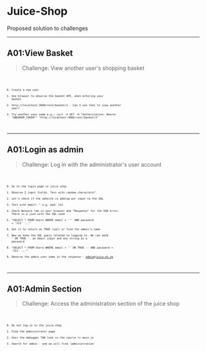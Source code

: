 # Juice-Shop

Proposed solution to challenges

---
## A01:View Basket

>Challenge: View another user's shopping basket<!-- .element: style="font-size:0.8em"-->

<code style="font-size: 0.5em;">

0. Create a new user
1. Use browser to observe the basket API, when entering your basket
2. http://localhost:3000/rest/basket/1 - Can I use that to view another user?
3. Try another user name e.g.: curl -X GET -H "Authorization: Bearer \"$BEARER_TOKEN\"" "http://localhost:3000/rest/basket/3"

</code>

---
## A01:Login as admin

>Challenge: Log in with the administrator's user account<!-- .element: style="font-size:0.8em"-->

<code style="font-size: 0.5em;">

0. Go to the login page in juice shop
1. Observe 2 input fields. Test with random characters?
2. Let's check if the website is adding our input to the SQL
3. Test with email: **'** e.g. pwd: 111
4. Check Network tab in your browser and "Response" for the 500 error. There is a json with the SQL used
5. "SELECT * FROM Users WHERE email = '**'**' AND password = '111' ..."
6. Get it to return as TRUE (sql) or find the admin's name
7. Now we know the SQL query related to logging in. We can send **'** OR TRUE -- as email input and any string as a password
8. "SELECT * FROM Users WHERE email = '' OR TRUE -- AND password = '111' ..."
9. Observe the admin user name in the response - admin@juice-sh.op

</code>

---
## A01:Admin Section

>Challenge: Access the administration section of the juice shop<!-- .element: style="font-size:0.8em"-->

<code style="font-size: 0.5em;">

0. Do not log-in to the juice-shop
1. Find the administrator page
2. User the debugger TAB look in the source => main.js
3. Search for admin - and we will find 'administration'

</code>


